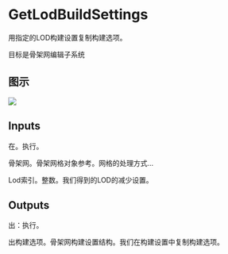 # GetLodBuildSettings

用指定的LOD构建设置复制构建选项。

目标是骨架网编辑子系统

## 图示

![]($-20221218-18535698.png)

## Inputs

在。执行。

骨架网。骨架网格对象参考。网格的处理方式...

Lod索引。整数。我们得到的LOD的减少设置。

## Outputs

出：执行。

出构建选项。骨架网构建设置结构。我们在构建设置中复制构建选项。
